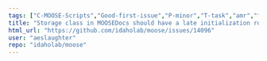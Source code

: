 ```yaml
---
tags: ["C-MOOSE-Scripts","Good-first-issue","P-minor","T-task","amr","fem","finite-elements","finite-volumes","multiphysics","object-oriented","parallel","simulation"]
title: "Storage class in MOOSEDocs should have a late initialization routine."
html_url: "https://github.com/idaholab/moose/issues/14096"
user: "aeslaughter"
repo: "idaholab/moose"
---
```


